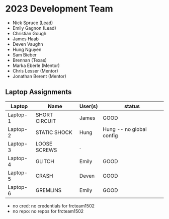 # 2023 Development Team
* Nick Spruce (Lead)
* Emily Gagnon (Lead)
* Christian Gough
* James Haab
* Deven Vaughn
* Hung Nguyen
* Sam Bieber
* Brennan (Texas)
* Marka Eberle (Mentor)
* Chris Lesser (Mentor)
* Jonathan Berent (Mentor)

## Laptop Assignments
Laptop   | Name          | User(s) | status
---      | ---           | ---     | ---
Laptop-1 | SHORT CIRCUIT | James   | GOOD
Laptop-2 | STATIC SHOCK  | Hung    | Hung -- no global config
Laptop-3 | LOOSE SCREWS  | .       |
Laptop-4 | GLITCH        | Emily   | GOOD
Laptop-5 | CRASH         | Deven   | GOOD
Laptop-6 | GREMLINS      | Emily   | GOOD

* no cred: no credentials for frcteam1502
* no repo: no repos for frcteam1502